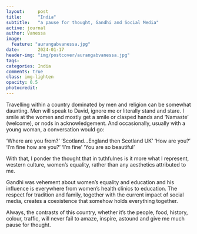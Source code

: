 ```yaml
---
layout:     post
title:      "India"
subtitle:   "a pause for thought, Gandhi and Social Media"
active: journal
author: Vanessa
image:
  feature: "aurangabvanessa.jpg"
date:       2024-01-17
header-img: "img/postcover/aurangabvanessa.jpg"
tags: 
categories: India
comments: true
class: img-lighten 
opacity: 0.5
photocredit:
---
```


Travelling within a country dominated by men and religion can be somewhat daunting. Men will speak to David, ignore me or literally stand and stare. I smile at the women and mostly get a smile or clasped hands and ‘Namaste’ (welcome), or nods in acknowledgement. And occasionally, usually with a young woman, a conversation would go:

‘Where are you from?’ 
‘Scotland…England then Scotland UK’
‘How are you?’
‘I’m fine how are you?’
‘I’m fine’
‘You are so beautiful’

With that, I ponder the thought that in tuthfulnes is it more what I represent, western culture, women’s equality, rather than any aesthetics attributed to me.

Gandhi was vehement about women’s equality and education and his influence is everywhere from women’s health clinics to education. The respect for tradition and family, together with the current impact of social media, creates a coexistence that somehow holds everything together. 

Always, the contrasts of this country, whether it’s the people, food, history, colour, traffic, will never fail to amaze, inspire, astound and give me much pause for thought.






